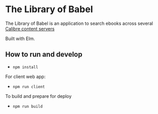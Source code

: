 # The Library of Babel

The Library of Babel is an application to search ebooks across several [Calibre content servers](https://manual.calibre-ebook.com/generated/en/calibre-server.html)

Built with Elm.

## How to run and develop

* `npm install`

For client web app:

* `npm run client`

To build and prepare for deploy

* `npm run build`
